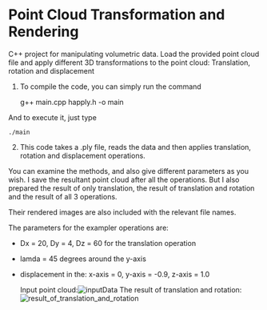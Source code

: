# Point Cloud Transformation and Rendering

C++  project for manipulating volumetric data. Load the provided point cloud file and apply different 3D transformations to the point cloud: Translation, rotation and displacement

1) To compile the code, you can simply run the command
   
	g++ main.cpp happly.h -o main

And to execute it, just type

	./main


2) This code takes a .ply file, reads the data and then applies translation, rotation and displacement operations.

You can examine the methods, and also give different parameters as you wish. I save the resultant point cloud after all the operations. But I also prepared the result of only translation, the result of translation and rotation and the result of all 3 operations.

Their rendered images are also included with the relevant file names.

The parameters for the exampler operations are:

- Dx = 20, Dy = 4, Dz = 60 for the translation operation
- lamda = 45 degrees around the y-axis
- displacement in the: x-axis = 0,  y-axis = -0.9, z-axis = 1.0

  Input point cloud:![inputData](https://github.com/baranataman/Point-Cloud-Transformation-and-Rendering/assets/23663934/9fe60f37-c8ea-4534-b0ca-8019ef16325e)
The result of translation and rotation: ![result_of_translation_and_rotation](https://github.com/baranataman/Point-Cloud-Transformation-and-Rendering/assets/23663934/6fe45641-4026-490b-ae84-381f83c0137d)


  

